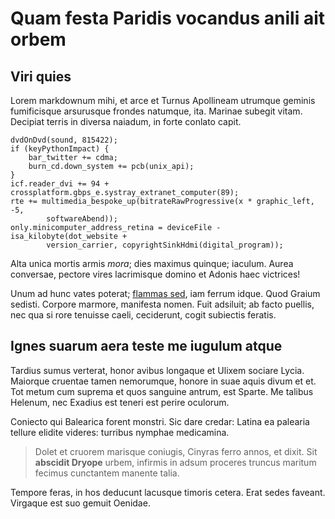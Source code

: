 # Quam festa Paridis vocandus anili ait orbem

## Viri quies

Lorem markdownum mihi, et arce et Turnus Apollineam utrumque geminis
fumificisque arsurusque frondes natumque, ita. Marinae subegit vitam. Decipiat
terris in diversa naiadum, in forte conlato capit.

    dvdOnDvd(sound, 815422);
    if (keyPythonImpact) {
        bar_twitter += cdma;
        burn_cd.down_system += pcb(unix_api);
    }
    icf.reader_dvi += 94 + crossplatform.gbps_e.systray_extranet_computer(89);
    rte += multimedia_bespoke_up(bitrateRawProgressive(x * graphic_left, -5,
            softwareAbend));
    only.minicomputer_address_retina = deviceFile - isa_kilobyte(dot_website +
            version_carrier, copyrightSinkHdmi(digital_program));

Alta unica mortis armis *mora*; dies maximus quinque; iaculum. Aurea conversae,
pectore vires lacrimisque domino et Adonis haec victrices!

Unum ad hunc vates poterat; [flammas sed](http://colorum.org/fertomnes), iam
ferrum idque. Quod Graium sedisti. Corpore marmore, manifesta nomen. Fuit
adsiluit; ab facto puellis, nec qua si rore tenuisse caeli, ceciderunt, cogit
subiectis feratis.

## Ignes suarum aera teste me iugulum atque

Tardius sumus verterat, honor avibus longaque et Ulixem sociare Lycia. Maiorque
cruentae tamen nemorumque, honore in suae aquis divum et et. Tot metum cum
suprema et quos sanguine antrum, est Sparte. Me talibus Helenum, nec Exadius est
teneri est perire oculorum.

Coniecto qui Balearica forent monstri. Sic dare credar: Latina ea palearia
tellure elidite videres: turribus nymphae medicamina.

> Dolet et cruorem marisque coniugis, Cinyras ferro annos, et dixit. Sit
> **abscidit Dryope** urbem, infirmis in adsum proceres truncus maritum fecimus
> cunctantem manente talia.

Tempore feras, in hos deducunt lacusque timoris cetera. Erat sedes faveant.
Virgaque est suo gemuit Oenidae.
